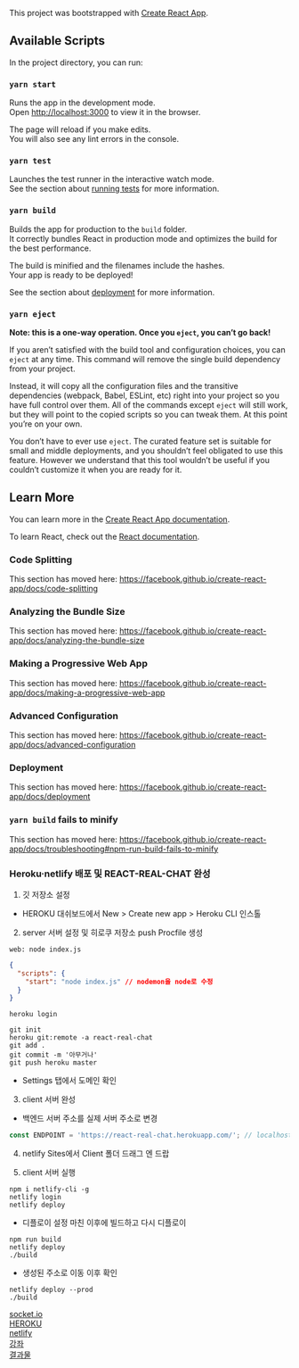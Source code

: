 This project was bootstrapped with [Create React App](https://github.com/facebook/create-react-app).

## Available Scripts

In the project directory, you can run:

### `yarn start`

Runs the app in the development mode.<br />
Open [http://localhost:3000](http://localhost:3000) to view it in the browser.

The page will reload if you make edits.<br />
You will also see any lint errors in the console.

### `yarn test`

Launches the test runner in the interactive watch mode.<br />
See the section about [running tests](https://facebook.github.io/create-react-app/docs/running-tests) for more information.

### `yarn build`

Builds the app for production to the `build` folder.<br />
It correctly bundles React in production mode and optimizes the build for the best performance.

The build is minified and the filenames include the hashes.<br />
Your app is ready to be deployed!

See the section about [deployment](https://facebook.github.io/create-react-app/docs/deployment) for more information.

### `yarn eject`

**Note: this is a one-way operation. Once you `eject`, you can’t go back!**

If you aren’t satisfied with the build tool and configuration choices, you can `eject` at any time. This command will remove the single build dependency from your project.

Instead, it will copy all the configuration files and the transitive dependencies (webpack, Babel, ESLint, etc) right into your project so you have full control over them. All of the commands except `eject` will still work, but they will point to the copied scripts so you can tweak them. At this point you’re on your own.

You don’t have to ever use `eject`. The curated feature set is suitable for small and middle deployments, and you shouldn’t feel obligated to use this feature. However we understand that this tool wouldn’t be useful if you couldn’t customize it when you are ready for it.

## Learn More

You can learn more in the [Create React App documentation](https://facebook.github.io/create-react-app/docs/getting-started).

To learn React, check out the [React documentation](https://reactjs.org/).

### Code Splitting

This section has moved here: https://facebook.github.io/create-react-app/docs/code-splitting

### Analyzing the Bundle Size

This section has moved here: https://facebook.github.io/create-react-app/docs/analyzing-the-bundle-size

### Making a Progressive Web App

This section has moved here: https://facebook.github.io/create-react-app/docs/making-a-progressive-web-app

### Advanced Configuration

This section has moved here: https://facebook.github.io/create-react-app/docs/advanced-configuration

### Deployment

This section has moved here: https://facebook.github.io/create-react-app/docs/deployment

### `yarn build` fails to minify

This section has moved here: https://facebook.github.io/create-react-app/docs/troubleshooting#npm-run-build-fails-to-minify

### Heroku·netlify 배포 및 REACT-REAL-CHAT 완성
1. 깃 저장소 설정
- HEROKU 대쉬보드에서 New > Create new app > Heroku CLI 인스톨

2. server 서버 설정 및 히로쿠 저장소 push
Procfile 생성
```procfile
web: node index.js
```
```Json (package.json)
{
  "scripts": {
    "start": "node index.js" // nodemon을 node로 수정
  }
}
```
```command
heroku login

git init
heroku git:remote -a react-real-chat
git add .
git commit -m '아무거나'
git push heroku master
```
- Settings 탭에서 도메인 확인

3. client 서버 완성
- 백엔드 서버 주소를 실제 서버 주소로 변경
```JavaScript (Chat.js)
const ENDPOINT = 'https://react-real-chat.herokuapp.com/'; // localhost:5000
```

4. netlify Sites에서 Client 폴더 드래그 엔 드랍

5. client 서버 실행
```command
npm i netlify-cli -g
netlify login
netlify deploy
```
- 디플로이 설정 마친 이후에 빌드하고 다시 디플로이
```command
npm run build
netlify deploy
./build
```
- 생성된 주소로 이동 이후 확인

```command
netlify deploy --prod
./build
```
[socket.io](https://socket.io)<br />
[HEROKU](https://www.heroku.com)<br />
[netlify](https://www.netlify.com)<br />
[강좌](https://www.youtube.com/watch?v=ZwFA3YMfkoc&list=PL6QREj8te1P6wX9m5KnicnDVEucbOPsqR&index=8)<br />
[결과물](https://kind-bohr-dc2039.netlify.app)

